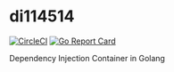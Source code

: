 # di114514

[![CircleCI](https://circleci.com/gh/akrfjmt/di114514.svg?style=svg)](https://circleci.com/gh/akrfjmt/di114514)
[![Go Report Card](https://goreportcard.com/badge/github.com/akrfjmt/di114514)](https://goreportcard.com/report/github.com/akrfjmt/di114514)

Dependency Injection Container in Golang
